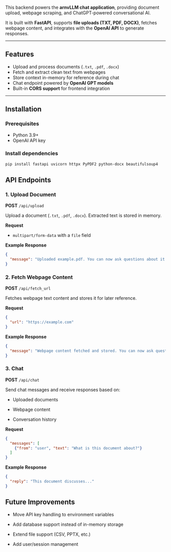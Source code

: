This backend powers the **arnvLLM chat application**, providing document upload, webpage scraping, and ChatGPT-powered conversational AI.  

It is built with **FastAPI**, supports **file uploads (TXT, PDF, DOCX)**, fetches webpage content, and integrates with the **OpenAI API** to generate responses.  

---

## Features  
- Upload and process documents (`.txt`, `.pdf`, `.docx`)  
- Fetch and extract clean text from webpages  
- Store context in-memory for reference during chat  
- Chat endpoint powered by **OpenAI GPT models**  
- Built-in **CORS support** for frontend integration  

---

## Installation  

### Prerequisites  
- Python 3.9+  
- OpenAI API key  

### Install dependencies  

```bash
pip install fastapi uvicorn httpx PyPDF2 python-docx beautifulsoup4
```

##  API Endpoints

### 1. Upload Document  

**POST** `/api/upload`  

Upload a document (`.txt`, `.pdf`, `.docx`). Extracted text is stored in memory.  

**Request**  
- `multipart/form-data` with a `file` field  

**Example Response**  

```json
{
  "message": "Uploaded example.pdf. You can now ask questions about it."
}
```
### 2. Fetch Webpage Content 
**POST**   `/api/fetch_url`

Fetches webpage text content and stores it for later reference.

**Request**  
```json
{
  "url": "https://example.com"
}
```
**Example Response**  

```json
{
  "message": "Webpage content fetched and stored. You can now ask questions about it."
}
```

### 3. Chat 
**POST**   `/api/chat`

Send chat messages and receive responses based on:

- Uploaded documents

- Webpage content

- Conversation history

**Request**  
```json
{
  "messages": [
    {"from": "user", "text": "What is this document about?"}
  ]
}
```
**Example Response**  

```json
{
  "reply": "This document discusses..."
}
```

## Future Improvements

- Move API key handling to environment variables

- Add database support instead of in-memory storage

- Extend file support (CSV, PPTX, etc.)

- Add user/session management




